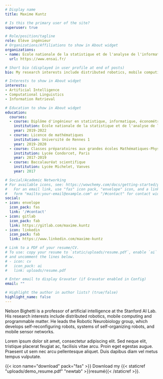 ```yaml
---
# Display name
title: Maxime Kuntz

# Is this the primary user of the site?
superuser: true

# Role/position/tagline
role: Elève ingénieur 
# Organizations/Affiliations to show in About widget
organizations:
- name: Ecole nationale de la statistique et de l'analyse de l'information (ENSAI)
  url: https://www.ensai.fr/

# Short bio (displayed in user profile at end of posts)
bio: My research interests include distributed robotics, mobile computing and programmable matter.

# Interests to show in About widget
interests:
- Artificial Intelligence
- Computational Linguistics
- Information Retrieval

# Education to show in About widget
education:
  courses:
  - course: Diplôme d'ingénieur en statistique, informatique, économétrie
    institution: Ecole nationale de la statistique et de l'analyse de l'information (ENSAI)
    year: 2019-2022
  - course: Licence de mathématiques
    institution: Université de Rennes 1
    year: 2019-2020
  - course: Classes préparatoires aux grandes écoles Mathématiques-Physique (MPSI-MP*)
    institution: Lycée Condorcet, Paris
    year: 2017-2019
  - course: Baccalauréat scientifique
    institution: Lycée Michelet, Vanves
    year: 2017

# Social/Academic Networking
# For available icons, see: https://wowchemy.com/docs/getting-started/page-builder/#icons
#   For an email link, use "fas" icon pack, "envelope" icon, and a link in the
#   form "mailto:your-email@example.com" or "/#contact" for contact widget.
social:
- icon: envelope
  icon_pack: fas
  link: '/#contact'
- icon: gitlab
  icon_pack: fab
  link: https://gitlab.com/maxime.kuntz
- icon: linkedin
  icon_pack: fab
  link: https://www.linkedin.com/maxime-kuntz

# Link to a PDF of your resume/CV.
# To use: copy your resume to `static/uploads/resume.pdf`, enable `ai` icons in `params.toml`, 
# and uncomment the lines below.
# - icon: cv
#   icon_pack: ai
#   link: uploads/resume.pdf

# Enter email to display Gravatar (if Gravatar enabled in Config)
email: ""

# Highlight the author in author lists? (true/false)
highlight_name: false
---
```


Nelson Bighetti is a professor of artificial intelligence at the Stanford AI Lab. His research interests include distributed robotics, mobile computing and programmable matter. He leads the Robotic Neurobiology group, which develops self-reconfiguring robots, systems of self-organizing robots, and mobile sensor networks.

Lorem ipsum dolor sit amet, consectetur adipiscing elit. Sed neque elit, tristique placerat feugiat ac, facilisis vitae arcu. Proin eget egestas augue. Praesent ut sem nec arcu pellentesque aliquet. Duis dapibus diam vel metus tempus vulputate.

{{< icon name="download" pack="fas" >}} Download my {{< staticref "uploads/demo_resume.pdf" "newtab" >}}resumé{{< /staticref >}}.
